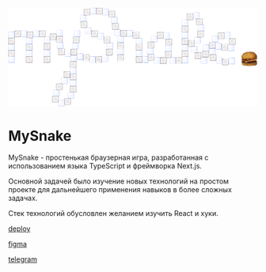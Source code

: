 ![Альтернативный текст](public/static/gitLogo.svg)

# MySnake
MySnake - простенькая браузерная игра, разработанная с использованием языка TypeScript и фреймворка Next.js.

Основной задачей было изучение новых технологий на простом проекте для дальнейшего применения навыков в более сложных задачах.

Стек технологий обусловлен желанием изучить React и хуки.



[deploy](https://main--aquamarine-beignet-db8241.netlify.app/)

[figma](https://www.figma.com/file/BoSGlQF3ftzd5HheW5Zw8y/mySnake?type=design&node-id=0%3A1&mode=design&t=SlK1gVBvpekiShIs-1)

[telegram](https://t.me/bfe19u125)

